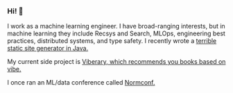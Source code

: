 ### Hi! 👋

<!--
**veekaybee/veekaybee** is a ✨ _special_ ✨ repository because its `README.md` (this file) appears on your GitHub profile.

Here are some ideas to get you started:

- 🔭 I’m currently working on ...
- 🌱 I’m currently learning ...
- 👯 I’m looking to collaborate on ...
- 🤔 I’m looking for help with ...
- 💬 Ask me about ...
- 📫 How to reach me: ...
- 😄 Pronouns: ...
- ⚡ Fun fact: ...
-->

I work as a machine learning engineer. I have broad-ranging interests, but in machine learning they include Recsys and Search, MLOps, engineering best practices, distributed systems, and type safety. I recently wrote a [terrible static site generator in Java.](https://github.com/veekaybee/caffeine)

My current side project is [Viberary, which recommends you books based on vibe.](https://vickiboykis.com/2022/12/05/the-cloudy-layers-of-modern-day-programming/)

I once ran an ML/data conference called [Normconf.](https://normconf.com/)
